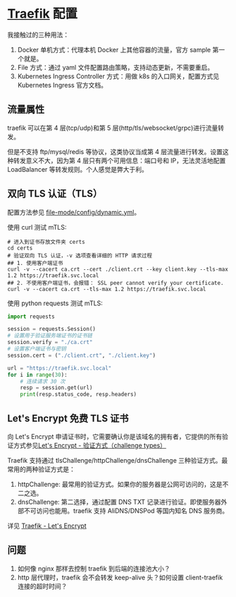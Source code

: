 # [Traefik](https://github.com/containous/traefik/) 配置

我接触过的三种用法：

1. Docker 单机方式：代理本机 Docker 上其他容器的流量，官方 sample 第一个就是。
1. File 方式：通过 yaml 文件配置路由策略，支持动态更新，不需要重启。
1. Kubernetes Ingress Controller 方式：用做 k8s 的入口网关，配置方式见 Kubernetes Ingress 官方文档。

## 流量属性

traefik 可以在第 4 层(tcp/udp)和第 5 层(http/tls/websocket/grpc)进行流量转发。

但是不支持 ftp/mysql/redis 等协议，这类协议当成第 4 层流量进行转发。设置这种转发意义不大，因为第 4 层只有两个可用信息：端口号和 IP，无法灵活地配置 LoadBalancer 等转发规则。个人感觉是弊大于利。


## 双向 TLS 认证（TLS）

配置方法参见 [file-mode/config/dynamic.yml](./file-mode/config/dynamic.yml)。

使用 curl 测试 mTLS:

```shell
# 进入到证书存放文件夹 certs
cd certs
# 验证双向 TLS 认证，-v 选项查看详细的 HTTP 请求过程
## 1. 使用客户端证书
curl -v --cacert ca.crt --cert ./client.crt --key client.key --tls-max 1.2 https://traefik.svc.local
## 2. 不使用客户端证书，会报错： SSL peer cannot verify your certificate.
curl -v --cacert ca.crt --tls-max 1.2 https://traefik.svc.local
```

使用 python requests 测试 mTLS:

```python
import requests

session = requests.Session()
# 设置用于验证服务端证书的证书链
session.verify = "./ca.crt"
# 设置客户端证书与密钥
session.cert = ("./client.crt", "./client.key")

url = "https://traefik.svc.local"
for i in range(30):
    # 连续请求 30 次
    resp = session.get(url)
    print(resp.status_code, resp.headers)
```


## Let's Encrypt 免费 TLS 证书

向 Let's Encrypt 申请证书时，它需要确认你是该域名的拥有者，它提供的所有验证方式参见[Let's Encrypt - 验证方式（challenge types）](https://letsencrypt.org/zh-cn/docs/challenge-types/)

Traefik 支持通过 tlsChallenge/httpChallenge/dnsChallenge 三种验证方式。最常用的两种验证方式是：

1. httpChallenge: 最常用的验证方式。如果你的服务器是公网可访问的，这是不二之选。
2. dnsChallenge: 第二选择，通过配置 DNS TXT 记录进行验证。即使服务器外部不可访问也能用。traefik 支持 AliDNS/DNSPod 等国内知名 DNS 服务商。


详见 [Traefik - Let's Encrypt](https://docs.traefik.io/https/acme/)


## 问题

1. 如何像 nginx 那样去控制 traefik 到后端的连接池大小？
1. http 层代理时，traefik 会不会转发 keep-alive 头？如何设置 client-traefik 连接的超时时间？
